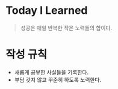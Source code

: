 Today I Learned
===============
> 성공은 매일 반복한 작은 노력들의 합이다.  
  
작성 규칙
=========
* 새롭게 공부한 사실들을 기록한다.
* 부담 갖지 않고 꾸준히 하도록 노력한다.


